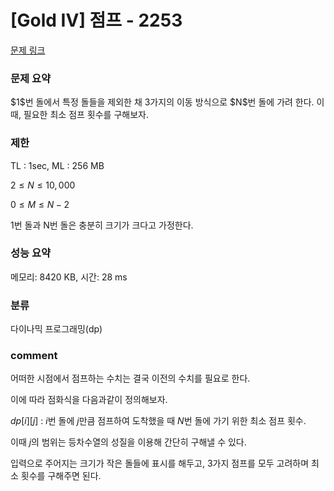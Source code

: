 # [Gold IV] 점프 - 2253

[문제 링크](https://www.acmicpc.net/problem/2253)

### 문제 요약

<p> $1$번 돌에서 특정 돌들을 제외한 채 3가지의 이동 방식으로 $N$번 돌에 가려 한다. 이때, 필요한 최소 점프 횟수를 구해보자. </p>

### 제한

TL : 1sec, ML : 256 MB

$2 ≤ N ≤ 10,000$

$0 ≤ M ≤ N-2$

1번 돌과 N번 돌은 충분히 크기가 크다고 가정한다.

### 성능 요약

메모리: 8420 KB, 시간: 28 ms

### 분류

다이나믹 프로그래밍(dp)

### comment

어떠한 시점에서 점프하는 수치는 결국 이전의 수치를 필요로 한다.

이에 따라 점화식을 다음과같이 정의해보자.

$dp[i][j]$ : $i$번 돌에 $j$만큼 점프하여 도착했을 때 $N$번 돌에 가기 위한 최소 점프 횟수.

이때 $j$의 범위는 등차수열의 성질을 이용해 간단히 구해낼 수 있다.

입력으로 주어지는 크기가 작은 돌들에 표시를 해두고, 3가지 점프를 모두 고려하며 최소 횟수를 구해주면 된다.
